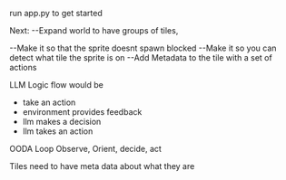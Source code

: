 run app.py to get started 

Next: 
--Expand world to have groups of tiles, 

--Make it so that the sprite doesnt spawn blocked
--Make it so you can detect what tile the sprite is on
--Add Metadata to the tile with a set of actions


LLM Logic flow would be 
- take an action
- environment provides feedback 
- llm makes a decision
- llm takes an action 

OODA Loop
Observe, Orient, decide, act

Tiles need to have meta data about what they are 